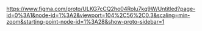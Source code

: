 https://www.figma.com/proto/ULKG7cCQ2ho04Rolu7kq9W/Untitled?page-id=0%3A1&node-id=1%3A2&viewport=104%2C56%2C0.3&scaling=min-zoom&starting-point-node-id=1%3A28&show-proto-sidebar=1
